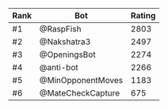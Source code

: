 Rank|Bot|Rating
---|---|---
#1|@RaspFish|2803
#2|@Nakshatra3|2497
#3|@OpeningsBot|2274
#4|@anti-bot|2266
#5|@MinOpponentMoves|1183
#6|@MateCheckCapture|675
